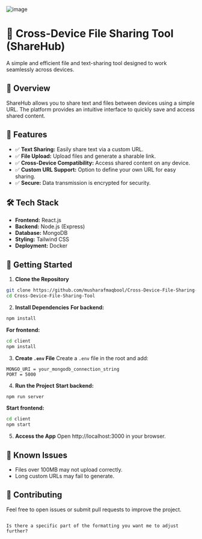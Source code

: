 
![image](https://github.com/user-attachments/assets/f8ce8c76-334a-4d7e-b635-7c637534d059)

# 🚀 Cross-Device File Sharing Tool (ShareHub)

A simple and efficient file and text-sharing tool designed to work seamlessly across devices.

## 🌟 Overview

ShareHub allows you to share text and files between devices using a simple URL. The platform provides an intuitive interface to quickly save and access shared content.

## 🎯 Features

- ✅ **Text Sharing:** Easily share text via a custom URL.
- ✅ **File Upload:** Upload files and generate a sharable link.
- ✅ **Cross-Device Compatibility:** Access shared content on any device.
- ✅ **Custom URL Support:** Option to define your own URL for easy sharing.
- ✅ **Secure:** Data transmission is encrypted for security.

## 🛠️ Tech Stack

* **Frontend:** React.js
* **Backend:** Node.js (Express)
* **Database:** MongoDB
* **Styling:** Tailwind CSS
* **Deployment:** Docker

## 🚀 Getting Started

1. **Clone the Repository**

```bash
git clone https://github.com/musharafmaqbool/Cross-Device-File-Sharing-Tool.git
cd Cross-Device-File-Sharing-Tool
```

2. **Install Dependencies**
**For backend:**

```bash
npm install
```

**For frontend:**

```bash
cd client
npm install
```

3. **Create `.env` File**
Create a `.env` file in the root and add:

```env
MONGO_URI = your_mongodb_connection_string
PORT = 5000
```

4. **Run the Project**
**Start backend:**

```bash
npm run server
```

**Start frontend:**

```bash
cd client
npm start
```

5. **Access the App**
Open http://localhost:3000 in your browser.

## 🚧 Known Issues

* Files over 100MB may not upload correctly.
* Long custom URLs may fail to generate.

## 🤝 Contributing

Feel free to open issues or submit pull requests to improve the project.
```

Is there a specific part of the formatting you want me to adjust further?
